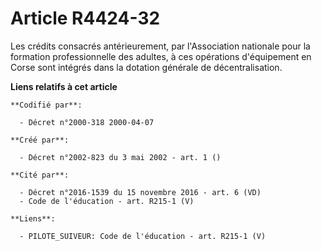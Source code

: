 # Article R4424-32

Les crédits consacrés antérieurement, par l'Association nationale pour la formation professionnelle des adultes, à ces
opérations d'équipement en Corse sont intégrés dans la dotation générale de décentralisation.

**Liens relatifs à cet article**

	**Codifié par**:

	  - Décret n°2000-318 2000-04-07

	**Créé par**:

	  - Décret n°2002-823 du 3 mai 2002 - art. 1 ()

	**Cité par**:

	  - Décret n°2016-1539 du 15 novembre 2016 - art. 6 (VD)
	  - Code de l'éducation - art. R215-1 (V)

	**Liens**:

	  - PILOTE_SUIVEUR: Code de l'éducation - art. R215-1 (V)
